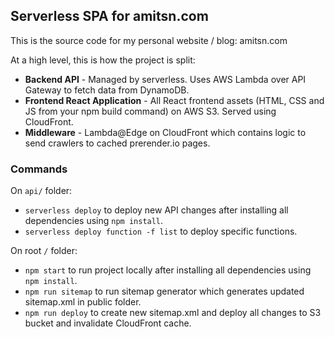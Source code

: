 ## Serverless SPA for amitsn.com
This is the source code for my personal website / blog: amitsn.com

At a high level, this is how the project is split:
* **Backend API** - Managed by serverless. Uses AWS Lambda over API Gateway to fetch data from DynamoDB.
* **Frontend React Application** - All React frontend assets (HTML, CSS and JS from your npm build command) on AWS S3. Served using CloudFront.
* **Middleware** - Lambda@Edge on CloudFront which contains logic to send crawlers to cached prerender.io pages.

### Commands
On `api/` folder:
* `serverless deploy` to deploy new API changes after installing all dependencies using `npm install`.
* `serverless deploy function -f list` to deploy specific functions.

On root `/` folder:
* `npm start` to run project locally after installing all dependencies using `npm install`.
* `npm run sitemap` to run sitemap generator which generates updated sitemap.xml in public folder.
* `npm run deploy` to create new sitemap.xml and deploy all changes to S3 bucket and invalidate CloudFront cache.
